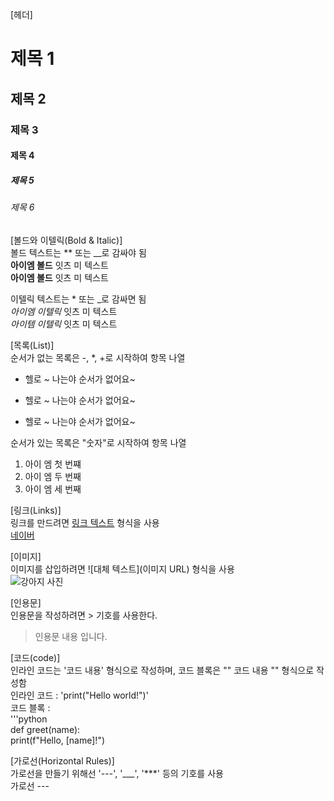 [헤더]

# 제목 1
## 제목 2
### 제목 3
#### 제목 4
##### 제목 5
###### 제목 6


[볼드와 이텔릭(Bold & Italic)]  
볼드 텍스트는 ** 또는 __로 감싸야 됨  
**아이엠 볼드** 잇츠 미 텍스트  
__아이엠 볼드__ 잇츠 미 텍스트  

  
이텔릭 텍스트는 * 또는 _로 감싸면 됨  
*아이엠 이텔릭* 잇츠 미 텍스트  
_아이템 이텔릭_ 잇츠 미 텍스트   


[목록(List)]  
순서가 없는 목록은 -, *, +로 시작하여 항목 나열  
- 헬로 ~ 나는야 순서가 없어요~  
* 헬로 ~ 나는야 순서가 없어요~  
+ 헬로 ~ 나는야 순서가 없어요~  

  
순서가 있는 목록은 "숫자"로 시작하여 항목 나열  
1. 아이 엠 첫 번쨰  
2. 아이 엠 두 번째  
3. 아이 엠 세 번째  

  
[링크(Links)]  
링크를 만드려면 [링크 텍스트](URL) 형식을 사용  
[네이버](https://www.naver.com)  

  
[이미지]  
이미지를 삽입하려면 ![대체 텍스트](이미지 URL) 형식을 사용  
![강아지 사진](https://example.com/Dog.jpg)  

  
[인용문]  
인용문을 작성하려면 > 기호를 사용한다.  
> 인용문 내용 입니다.  

  
[코드(code)]  
인라인 코드는 '코드 내용' 형식으로 작성하며,   코드 블록은 "" 코드 내용 "" 형식으로 작성함  
인라인 코드 : 'print("Hello world!")'  
코드 블록 :   
'''python  
def greet(name):  
    print(f"Hello, [name]!")  

    
[가로선(Horizontal Rules)]  
가로선을 만들기 위해선 '---', '___', '***' 등의 기호를 사용  
가로선 ---  
